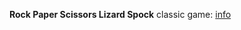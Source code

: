 <b>Rock Paper Scissors Lizard Spock</b> classic game: <a href="https://en.wikipedia.org/wiki/File:Rock_paper_scissors_lizard_spock.png">info</href>